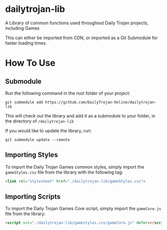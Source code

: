 # dailytrojan-lib
 A Library of common functions used throughout Daily Trojan projects, including Games

This can either be imported from CDN, or imported as a Git Submodule for faster loading times.

# How To Use
## Submodule
Run the following command in the root folder of your project:
```
git submodule add https://github.com/DailyTrojan-Online/dailytrojan-lib
```
This will check out the library and add it as a submodule to your folder, in the directory of `/dailytrojan-lib`

If you would like to update the library, run:
```
git submodule update --remote
```

## Importing Styles
To import the Daily Trojan Games common styles, simply import the `gameStyles.css` file from the library with the following tag:
```html
<link rel="stylesheet" href="./dailytrojan-lib/gameStyles.css">
```
## Importing Scripts
To import the Daily Trojan Games Core script, simply import the `gameCore.js` file from the library:
```html
<script src="./dailytrojan-lib/gamestyles.css/gameCore.js" defer></script> 
```
